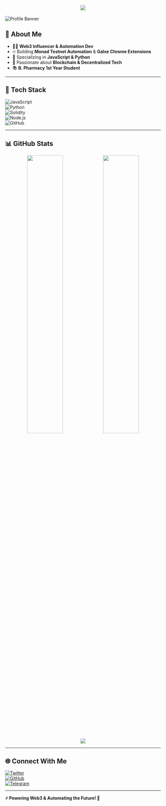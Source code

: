 <h1 align="center">
  <img src="https://readme-typing-svg.herokuapp.com?font=Fira+Code&duration=3000&pause=1000&color=3DF0E2&width=435&lines=Hey%2C+I'm+Ayush+Aryan!;Web3+Influencer+%7C+B.Pharm+Student;Building+Web3+Automation+%F0%9F%9A%80">
</h1>

![Profile Banner](https://komarev.com/ghpvc/?username=ayusharyaneth&style=flat-square&color=blue)

## 👋 About Me  
- 🧑‍💻 **Web3 Influencer & Automation Dev**  
- 🔥 Building **Monad Testnet Automation** & **Galxe Chrome Extensions**  
- 🎯 Specializing in **JavaScript & Python**  
- 🚀 Passionate about **Blockchain & Decentralized Tech**  
- 📚 **B. Pharmacy 1st Year Student**  

---

## 🚀 Tech Stack  
![JavaScript](https://img.shields.io/badge/-JavaScript-F7DF1E?style=flat&logo=javascript&logoColor=black)  
![Python](https://img.shields.io/badge/-Python-3776AB?style=flat&logo=python&logoColor=white)  
![Solidity](https://img.shields.io/badge/-Solidity-363636?style=flat&logo=solidity&logoColor=white)  
![Node.js](https://img.shields.io/badge/-Node.js-339933?style=flat&logo=node.js&logoColor=white)  
![GitHub](https://img.shields.io/badge/-GitHub-181717?style=flat&logo=github&logoColor=white)  

---

## 📊 GitHub Stats  
<p align="center">
  <img width="48%" src="https://github-readme-stats.vercel.app/api?username=ayusharyaneth&show_icons=true&theme=tokyonight" />
  <img width="48%" src="https://github-readme-streak-stats.herokuapp.com/?user=ayusharyaneth&theme=tokyonight" />
</p>  
<p align="center">
  <img src="https://github-readme-activity-graph.vercel.app/graph?username=ayusharyaneth&theme=react-dark" />
</p>

---

## 🌐 Connect With Me  
[![Twitter](https://img.shields.io/badge/X-000000?style=for-the-badge&logo=x&logoColor=white)](https://x.com/ayusharyaneth)  
[![GitHub](https://img.shields.io/badge/GitHub-181717?style=for-the-badge&logo=github&logoColor=white)](https://github.com/ayusharyaneth)  
[![Telegram](https://img.shields.io/badge/Telegram-26A5E4?style=for-the-badge&logo=telegram&logoColor=white)](https://t.me/ayusharyaneth)  

---

**⚡ Powering Web3 & Automating the Future! 🚀**
